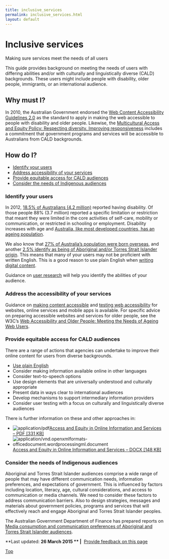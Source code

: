 ```yaml
---
title: inclusive_services
permalink: inclusive_services.html
layout: default
---
```

Inclusive services
==================

Making sure services meet the needs of all users

This guide provides background on meeting the needs of users with differing abilities and/or with culturally and linguistically diverse (CALD) backgrounds. These users might include people with disability, older people, immigrants, or an international audience. 

Why must I?
-----------

In 2010, the Australian Government endorsed the [Web Content Accessibility Guidelines 2.0](http://www.w3.org/WAI/intro/wcag.php) as the standard to apply in making the web accessible to people with disability and older people. Likewise, the [Multicultural Access and Equity Policy: Respecting diversity. Improving responsiveness](https://www.dss.gov.au/our-responsibilities/settlement-and-multicultural-affairs/programs-policy/access-and-equity/multicultural-access-and-equity-policy-toolkit) includes a commitment that government programs and services will be accessible to Australians from CALD backgrounds.

How do I?
---------

-   [Identify your users​](foi_act_and_information_publication_scheme.md#identify)
-   [Address accessibility of your services](foi_act_and_information_publication_scheme.md#address)
-   [Provide equitable access for CALD audiences](foi_act_and_information_publication_scheme.md#provide)
-   [Consider the needs of Indigenous audiences](foi_act_and_information_publication_scheme.md#communications)

### Identify your users

In 2012, [18.5% of Australians (4.2 million)](http://www.abs.gov.au/ausstats/abs@.nsf/Lookup/3A5561E876CDAC73CA257C210011AB9B?opendocument) reported having disability. Of those people 88% (3.7 million) reported a specific limitation or restriction that meant they were limited in the core activities of self-care, mobility or communication, or restricted in schooling or employment. Disability increases with age and [Australia, like most developed countries, has an ageing population](http://www.abs.gov.au/AUSSTATS/abs@.nsf/Previousproducts/3222.0Media%20Release12006%20to%202101?opendocument&tabname=Summary&prodno=3222.0&issue=2006%20to%202101&num=&view=).

We also know that [27% of Australia’s population were born overseas](http://www.abs.gov.au/ausstats/abs@.nsf/Lookup/by%20Subject/1301.0~2012~Main%20Features~Country%20of%20birth~54), and another [2.5% identify as being of Aboriginal and/or Torres Strait Islander origin](http://www.abs.gov.au/ausstats/abs@.nsf/Lookup/2076.0main+features1102011). This means that many of your users may not be proficient with written English. This is a good reason to use plain English when [writing digital content](foi_act_and_information_publication_scheme.md).

Guidance on [user research](foi_act_and_information_publication_scheme.md) will help you identify the abilities of your audience.

### Address the accessibility of your services

Guidance on [making content accessible](foi_act_and_information_publication_scheme.md) and [testing web accessibility](../foi_act_and_information_publication_scheme.md) for websites, online services and mobile apps is available. For specific advice on preparing accessible websites and services for older people, see the W3C’s [Web Accessibility and Older People: Meeting the Needs of Ageing Web Users](http://www.w3.org/WAI/older-users/developing.html).

### Provide equitable access for CALD audiences

There are a range of actions that agencies can undertake to improve their online content for users from diverse backgrounds.

-   [Use plain English](foi_act_and_information_publication_scheme.md#writeplain)
-   Consider making information available online in other languages
-   Consider text-to-speech options
-   Use design elements that are universally understood and culturally appropriate
-   Present data in ways clear to international audiences
-   Develop mechanisms to support intermediary information providers
-   Consider user testing with a focus on culturally and linguistically diverse audiences

There is further information on these and other approaches in:

-   ![](https://www.dto.gov.au/modules/file/icons/application-pdf.png "application/pdf")[Access and Equity in Online Information and Services – PDF [331 KB]](../sites/g/files/net261/f/Access-and-Equity-in-Online-Information-and-Services-Nov-2014.pdf)
-   ![](https://www.dto.gov.au/modules/file/icons/x-office-document.png "application/vnd.openxmlformats-officedocument.wordprocessingml.document")[Access and Equity in Online Information and Services – DOCX [148 KB]](../sites/g/files/net261/f/Access-and-Equity-in-Online-Information-and-Services-Nov-2014.docx)

### Consider the needs of Indigenous audiences

Aboriginal and Torres Strait Islander audiences comprise a wide range of people that may have different communication needs, information preferences, and expectations of government. This is influenced by factors including location, literacy, age, cultural considerations, and access to communication or media channels. We need to consider these factors to address communication barriers. Also to design strategies, messages and materials about government policies, programs and services that will effectively reach and engage Aboriginal and Torres Strait Islander peoples.

The Australian Government Department of Finance has prepared reports on [Media consumption and communication preferences of Aboriginal and Torres Strait Islander audiences](http://www.finance.gov.au/advertising/indigenous-communications-research/).

**Last updated: **26 March 2015 ** |**  [Provide feedback on this page](../feedback%3Furl_from=DesigningInclusiveServices.html)

[Top](foi_act_and_information_publication_scheme.md#)

